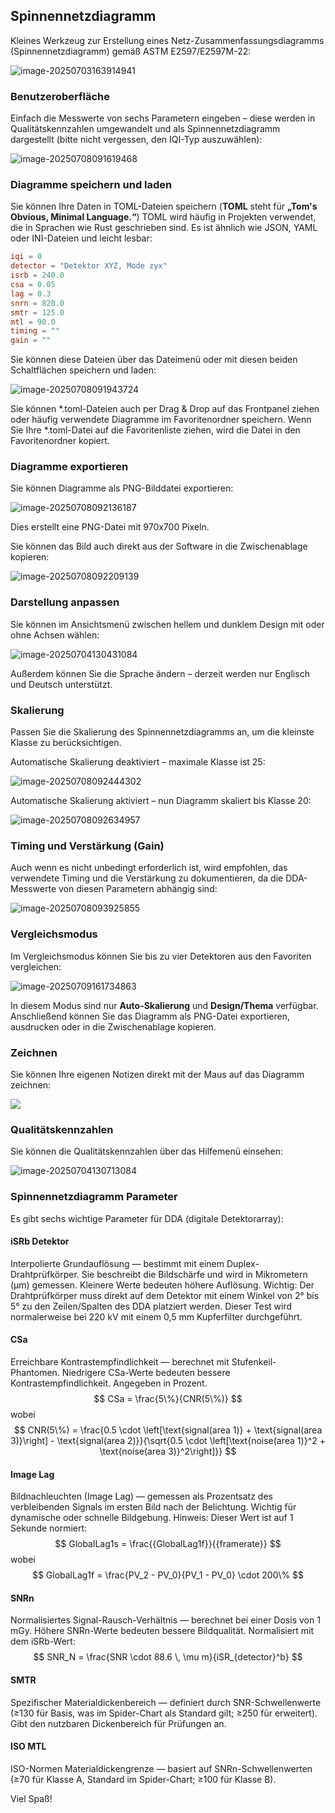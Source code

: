 ## Spinnennetzdiagramm

Kleines Werkzeug zur Erstellung eines Netz-Zusammenfassungsdiagramms (Spinnennetzdiagramm) gemäß ASTM E2597/E2597M-22:

![image-20250703163914941](assets/image-20250703163914941.png)

### Benutzeroberfläche

Einfach die Messwerte von sechs Parametern eingeben – diese werden in Qualitätskennzahlen umgewandelt und als Spinnennetzdiagramm dargestellt (bitte nicht vergessen, den IQI-Typ auszuwählen):

![image-20250708091619468](assets/image-20250708091619468.png)

### Diagramme speichern und laden

Sie können Ihre Daten in TOML-Dateien speichern (**TOML** steht für **„Tom's Obvious, Minimal Language.“**) TOML wird häufig in Projekten verwendet, die in Sprachen wie Rust geschrieben sind. Es ist ähnlich wie JSON, YAML oder INI-Dateien und leicht lesbar:

```toml
iqi = 0
detector = "Detektor XYZ, Mode zyx"
isrb = 240.0
csa = 0.05
lag = 0.3
snrn = 820.0
smtr = 125.0
mtl = 90.0
timing = ""
gain = ""
```

Sie können diese Dateien über das Dateimenü oder mit diesen beiden Schaltflächen speichern und laden:

![image-20250708091943724](assets/image-20250708091943724.png)

Sie können \*.toml-Dateien auch per Drag & Drop auf das Frontpanel ziehen oder häufig verwendete Diagramme im Favoritenordner speichern. Wenn Sie Ihre \*.toml-Datei auf die Favoritenliste ziehen, wird die Datei in den Favoritenordner kopiert.

### Diagramme exportieren

Sie können Diagramme als PNG-Bilddatei exportieren:

![image-20250708092136187](assets/image-20250708092136187.png)

Dies erstellt eine PNG-Datei mit 970x700 Pixeln.

Sie können das Bild auch direkt aus der Software in die Zwischenablage kopieren:

![image-20250708092209139](assets/image-20250708092209139.png)

### Darstellung anpassen

Sie können im Ansichtsmenü zwischen hellem und dunklem Design mit oder ohne Achsen wählen:

![image-20250704130431084](assets/image-20250704130431084.png)

Außerdem können Sie die Sprache ändern – derzeit werden nur Englisch und Deutsch unterstützt.

### Skalierung

Passen Sie die Skalierung des Spinnennetzdiagramms an, um die kleinste Klasse zu berücksichtigen.

Automatische Skalierung deaktiviert – maximale Klasse ist 25:

![image-20250708092444302](assets/image-20250708092444302.png)

Automatische Skalierung aktiviert – nun Diagramm skaliert bis Klasse 20:

![image-20250708092634957](assets/image-20250708092634957.png)

### Timing und Verstärkung (Gain)

Auch wenn es nicht unbedingt erforderlich ist, wird empfohlen, das verwendete Timing und die Verstärkung zu dokumentieren, da die DDA-Messwerte von diesen Parametern abhängig sind:

![image-20250708093925855](assets/image-20250708093925855.png)

### Vergleichsmodus

Im Vergleichsmodus können Sie bis zu vier Detektoren aus den Favoriten vergleichen:

![image-20250709161734863](assets/image-20250709161734863.png)

In diesem Modus sind nur **Auto-Skalierung** und **Design/Thema** verfügbar. Anschließend können Sie das Diagramm als PNG-Datei exportieren, ausdrucken oder in die Zwischenablage kopieren.

### Zeichnen

Sie können Ihre eigenen Notizen direkt mit der Maus auf das Diagramm zeichnen:

![](assets/image-20250709161334541.png)

### Qualitätskennzahlen

Sie können die Qualitätskennzahlen über das Hilfemenü einsehen:

![image-20250704130713084](assets/image-20250704130713084.png)

### Spinnennetzdiagramm Parameter

Es gibt sechs wichtige Parameter für DDA (digitale Detektorarray):

#### iSRb Detektor

Interpolierte Grundauflösung — bestimmt mit einem Duplex-Drahtprüfkörper. Sie beschreibt die Bildschärfe und wird in Mikrometern (µm) gemessen. Kleinere Werte bedeuten höhere Auflösung. Wichtig: Der Drahtprüfkörper muss direkt auf dem Detektor mit einem Winkel von 2° bis 5° zu den Zeilen/Spalten des DDA platziert werden. Dieser Test wird normalerweise bei 220 kV mit einem 0,5 mm Kupferfilter durchgeführt.

#### CSa

Erreichbare Kontrastempfindlichkeit — berechnet mit Stufenkeil-Phantomen. Niedrigere CSa-Werte bedeuten bessere Kontrastempfindlichkeit. Angegeben in Prozent.
$$
CSa = \frac{5\%}{CNR(5\%)}
$$
wobei
$$
CNR(5\%) = \frac{0.5 \cdot \left[\text{signal(area 1)} + \text{signal(area 3)}\right] - \text{signal(area 2)}}{\sqrt{0.5 \cdot \left[\text{noise(area 1)}^2 + \text{noise(area 3)}^2\right]}}
$$


#### Image Lag

Bildnachleuchten (Image Lag) — gemessen als Prozentsatz des verbleibenden Signals im ersten Bild nach der Belichtung. Wichtig für dynamische oder schnelle Bildgebung. Hinweis: Dieser Wert ist auf 1 Sekunde normiert:
$$
GlobalLag1s = \frac{{GlobalLag1f}}{{framerate}}
$$
wobei
$$
GlobalLag1f = \frac{PV_2 - PV_0}{PV_1 - PV_0} \cdot 200\%
$$


#### SNRn

Normalisiertes Signal-Rausch-Verhältnis — berechnet bei einer Dosis von 1 mGy. Höhere SNRn-Werte bedeuten bessere Bildqualität. Normalisiert mit dem iSRb-Wert:
$$
SNR_N = \frac{SNR \cdot 88.6 \, \mu m}{iSR_{detector}^b}
$$

#### SMTR

Spezifischer Materialdickenbereich — definiert durch SNR-Schwellenwerte (≥130 für Basis, was im Spider-Chart als Standard gilt; ≥250 für erweitert). Gibt den nutzbaren Dickenbereich für Prüfungen an.

#### ISO MTL

ISO-Normen Materialdickengrenze — basiert auf SNRn-Schwellenwerten (≥70 für Klasse A, Standard im Spider-Chart; ≥100 für Klasse B).

Viel Spaß!